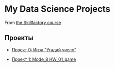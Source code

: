 # My Data Science Projects

From [the Skillfactory course](https://skillfactory.ru/data-scientist-pro)

## Проекты

* [Проект 0: Игра "Угадай число"](https://github.com/piviki/skillfactory_DS/tree/main/project_0)

* [Проект 1: Mode_8 HW_01_game](https://github.com/piviki/skillfactory_DS/tree/main/Test_8.1.%20Mode_8%20_HW-01_)



